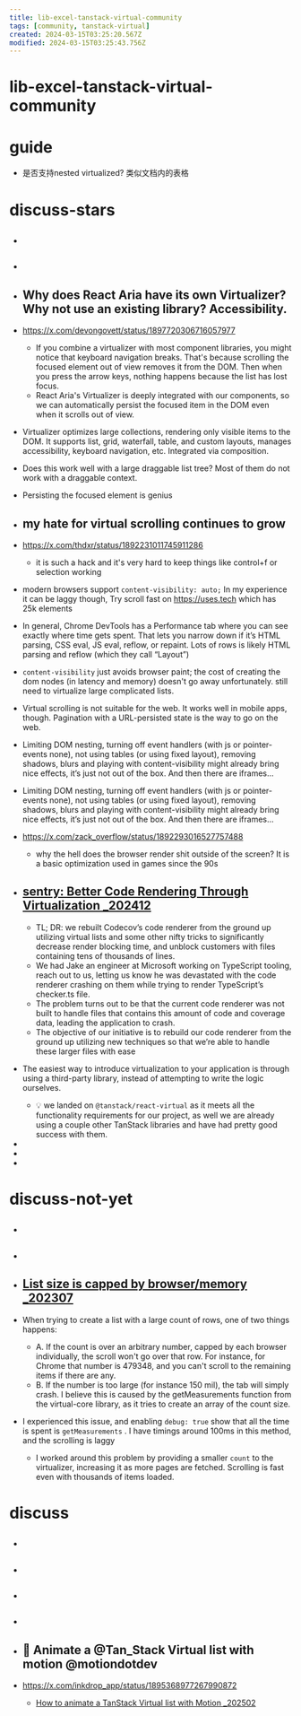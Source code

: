 ```yaml
---
title: lib-excel-tanstack-virtual-community
tags: [community, tanstack-virtual]
created: 2024-03-15T03:25:20.567Z
modified: 2024-03-15T03:25:43.756Z
---
```


# lib-excel-tanstack-virtual-community

# guide

- 是否支持nested virtualized? 类似文档内的表格
# discuss-stars
- ## 

- ## 

- ## Why does React Aria have its own Virtualizer? Why not use an existing library? Accessibility.
- https://x.com/devongovett/status/1897720306716057977
  - If you combine a virtualizer with most component libraries, you might notice that keyboard navigation breaks. That's because scrolling the focused element out of view removes it from the DOM. Then when you press the arrow keys, nothing happens because the list has lost focus.
  - React Aria's Virtualizer is deeply integrated with our components, so we can automatically persist the focused item in the DOM even when it scrolls out of view.

- Virtualizer optimizes large collections, rendering only visible items to the DOM. It supports list, grid, waterfall, table, and custom layouts, manages accessibility, keyboard navigation, etc. Integrated via composition.

- Does this work well with a large draggable list tree? Most of them do not work with a draggable context.

- Persisting the focused element is genius 

- ## my hate for virtual scrolling continues to grow
- https://x.com/thdxr/status/1892231011745911286
  - it is such a hack and it's very hard to keep things like control+f or selection working

- modern browsers support `content-visibility: auto;` In my experience it can be laggy though, Try scroll fast on https://uses.tech which has 25k elements

- In general, Chrome DevTools has a Performance tab where you can see exactly where time gets spent.  That lets you narrow down if it’s HTML parsing, CSS eval, JS eval, reflow, or repaint.  Lots of rows is likely HTML parsing and reflow (which they call “Layout”)

- `content-visibility` just avoids browser paint; the cost of creating the dom nodes (in latency and memory) doesn't go away unfortunately. still need to virtualize large complicated lists.

- Virtual scrolling is not suitable for the web. It works well in mobile apps, though. Pagination with a URL-persisted state is the way to go on the web.

- Limiting DOM nesting, turning off event handlers (with js or pointer-events none), not using tables (or using fixed layout), removing shadows, blurs and playing with content-visibility might already bring nice effects, it’s just not out of the box. And then there are iframes…

- Limiting DOM nesting, turning off event handlers (with js or pointer-events none), not using tables (or using fixed layout), removing shadows, blurs and playing with content-visibility might already bring nice effects, it’s just not out of the box. And then there are iframes…

- https://x.com/zack_overflow/status/1892293016527757488
  - why the hell does the browser render shit outside of the screen? It is a basic optimization used in games since the 90s

- ## [sentry: Better Code Rendering Through Virtualization _202412](https://sentry.engineering/blog/better-code-rendering-through-virtualization)
  - TL; DR: we rebuilt Codecov’s code renderer from the ground up utilizing virtual lists and some other nifty tricks to significantly decrease render blocking time, and unblock customers with files containing tens of thousands of lines.
  - We had Jake an engineer at Microsoft working on TypeScript tooling, reach out to us, letting us know he was devastated with the code renderer crashing on them while trying to render TypeScript’s checker.ts file. 
  - The problem turns out to be that the current code renderer was not built to handle files that contains this amount of code and coverage data, leading the application to crash. 
  - The objective of our initiative is to rebuild our code renderer from the ground up utilizing new techniques so that we’re able to handle these larger files with ease
- The easiest way to introduce virtualization to your application is through using a third-party library, instead of attempting to write the logic ourselves. 
  - 💡 we landed on `@tanstack/react-virtual` as it meets all the functionality requirements for our project, as well we are already using a couple other TanStack libraries and have had pretty good success with them.
- 
- 
- 

# discuss-not-yet
- ## 

- ## 

- ## [List size is capped by browser/memory _202307](https://github.com/TanStack/virtual/issues/565)
- When trying to create a list with a large count of rows, one of two things happens:
  - A. If the count is over an arbitrary number, capped by each browser individually, the scroll won't go over that row. For instance, for Chrome that number is 479348, and you can't scroll to the remaining items if there are any.
  - B. If the number is too large (for instance 150 mil), the tab will simply crash. I believe this is caused by the getMeasurements function from the virtual-core library, as it tries to create an array of the count size.
- I experienced this issue, and enabling `debug: true` show that all the time is spent is `getMeasurements` . I have timings around 100ms in this method, and the scrolling is laggy 
  - I worked around this problem by providing a smaller `count` to the virtualizer, increasing it as more pages are fetched. Scrolling is fast even with thousands of items loaded.

# discuss
- ## 

- ## 

- ## 

- ## 

- ## 🌰 Animate a @Tan_Stack Virtual list with motion @motiondotdev
- https://x.com/inkdrop_app/status/1895368977267990872
  - [How to animate a TanStack Virtual list with Motion _202502](https://www.devas.life/how-to-animate-a-tanstack-virtual-list-with-motion/)
